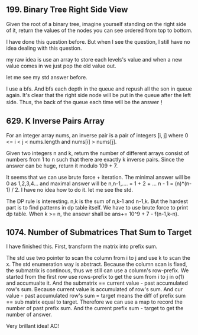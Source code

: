 ## 199. Binary Tree Right Side View

Given the root of a binary tree, imagine yourself standing on the right side of it, return the values of the nodes you can see ordered from top to bottom.

I have done this question before. But when I see the question, I still have no idea dealing with this question. 

my raw idea is use an array to store each levels's value and when a new value comes in we just pop the old value out.

let me see my std answer before.

I use a bfs. And bfs each depth in the queue and repush all the son in queue again. It's clear that the right side node will be put in the queue after the left side. Thus, the back of the queue each time will be the answer！
## 629. K Inverse Pairs Array

For an integer array nums, an inverse pair is a pair of integers [i, j] where 0 <= i < j < nums.length and nums[i] > nums[j].

Given two integers n and k, return the number of different arrays consist of numbers from 1 to n such that there are exactly k inverse pairs. Since the answer can be huge, return it modulo 109 + 7.

It seems that we can use brute force + iteration. The minimal answer will be 0 as 1,2,3,4... and maximal answer will be n,n-1,.... = 1 + 2 + ... n - 1 = (n)*(n-1) / 2. I have no idea how to do it. let me see the std. 

The DP rule is interesting. n,k is the sum of n,k-1 and n-1,k. But the hardest part is to find patterns in dp table itself. We have to use brute force to print dp table. When k >= n, the ansewr shall be ans+= 10^9 + 7 - f(n-1,k-n).
## 1074. Number of Submatrices That Sum to Target

I have finished this. First, transform the matrix into prefix sum.

The std use two pointer to scan the column from i to j and use k to scan the x.  The std enumeration way is abstract. Because the column scan is fixed, the submatrix is continous, thus we still can use a column's row-prefix. We started from the first row use rows-prefix to get the sum from i to j in o(1) and accumualte it. And the submatrix  == current value - past accumulated row's sum. Because current value is accumulated of row's sum. And cur value - past accumulated row's sum = target means the diff of prefix sum == sub matrix equal to target. Therefore we can use a map to record the number of past prefix sum. And the current prefix sum - target to get the number of answer.

Very brillant idea! AC!